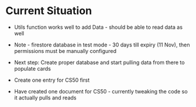 # Current Situation
- Utils function works well to add Data - should be able to read data as well
- Note - firestore database in test mode - 30 days till expiry (11 Nov), then permissions must be manually configured

- Next step: Create proper database and start pulling data from there to populate cards
- Create one entry for CS50 first
- Have created one document for CS50 - currently tweaking the code so it actually pulls and reads